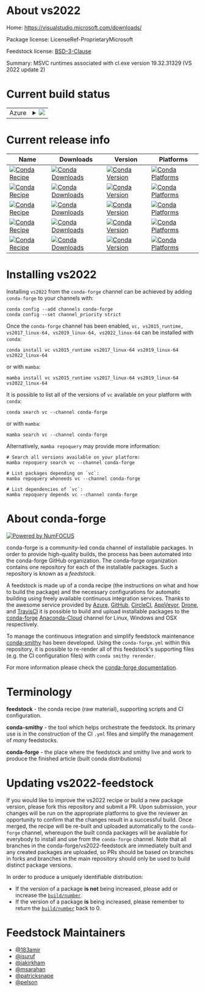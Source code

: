 About vs2022
============

Home: https://visualstudio.microsoft.com/downloads/

Package license: LicenseRef-ProprietaryMicrosoft

Feedstock license: [BSD-3-Clause](https://github.com/conda-forge/vc-feedstock/blob/main/LICENSE.txt)

Summary: MSVC runtimes associated with cl.exe version 19.32.31329 (VS 2022 update 2)

Current build status
====================


<table>
    
  <tr>
    <td>Azure</td>
    <td>
      <details>
        <summary>
          <a href="https://dev.azure.com/conda-forge/feedstock-builds/_build/latest?definitionId=3629&branchName=main">
            <img src="https://dev.azure.com/conda-forge/feedstock-builds/_apis/build/status/vc-feedstock?branchName=main">
          </a>
        </summary>
        <table>
          <thead><tr><th>Variant</th><th>Status</th></tr></thead>
          <tbody><tr>
              <td>win_64_cl_version19.16.27033runtime_version14.16.27033sha256B1A32C71A6B7D5978904FB223763263EA5A7EB23B2C44A0D60E90D234AD99178update_version9uuid89a3b9df-4a09-492e-8474-8f92c115c51dvcver14.1vsver15vsyear2017</td>
              <td>
                <a href="https://dev.azure.com/conda-forge/feedstock-builds/_build/latest?definitionId=3629&branchName=main">
                  <img src="https://dev.azure.com/conda-forge/feedstock-builds/_apis/build/status/vc-feedstock?branchName=main&jobName=win&configuration=win_64_cl_version19.16.27033runtime_version14.16.27033sha256B1A32C71A6B7D5978904FB223763263EA5A7EB23B2C44A0D60E90D234AD99178update_version9uuid89a3b9df-4a09-492e-8474-8f92c115c51dvcver14.1vsver15vsyear2017" alt="variant">
                </a>
              </td>
            </tr><tr>
              <td>win_64_cl_version19.28.29325runtime_version14.28.29325sha256426A34C6F10EA8F7DA58A8C976B586AD84DD4BAB42A0CFDBE941F1763B7755E5update_version8uuid6b6923b0-3045-4379-a96f-ef5506a65d5bvcver14.2vsver16vsyear2019</td>
              <td>
                <a href="https://dev.azure.com/conda-forge/feedstock-builds/_build/latest?definitionId=3629&branchName=main">
                  <img src="https://dev.azure.com/conda-forge/feedstock-builds/_apis/build/status/vc-feedstock?branchName=main&jobName=win&configuration=win_64_cl_version19.28.29325runtime_version14.28.29325sha256426A34C6F10EA8F7DA58A8C976B586AD84DD4BAB42A0CFDBE941F1763B7755E5update_version8uuid6b6923b0-3045-4379-a96f-ef5506a65d5bvcver14.2vsver16vsyear2019" alt="variant">
                </a>
              </td>
            </tr><tr>
              <td>win_64_cl_version19.29.30037runtime_version14.29.30037sha256A1592D3DA2B27230C087A3B069409C1E82C2664B0D4C3B511701624702B2E2A3update_version10uuidf1998402-3cc0-466f-bd67-d9fb6cd2379bvcver14.2vsver16vsyear2019</td>
              <td>
                <a href="https://dev.azure.com/conda-forge/feedstock-builds/_build/latest?definitionId=3629&branchName=main">
                  <img src="https://dev.azure.com/conda-forge/feedstock-builds/_apis/build/status/vc-feedstock?branchName=main&jobName=win&configuration=win_64_cl_version19.29.30037runtime_version14.29.30037sha256A1592D3DA2B27230C087A3B069409C1E82C2664B0D4C3B511701624702B2E2A3update_version10uuidf1998402-3cc0-466f-bd67-d9fb6cd2379bvcver14.2vsver16vsyear2019" alt="variant">
                </a>
              </td>
            </tr><tr>
              <td>win_64_cl_version19.32.31329runtime_version14.32.31326sha2565B0CBB977F2F5253B1EBE5C9D30EDBDA35DBD68FB70DE7AF5FAAC6423DB575B5update_version2uuid4100b84d-1b4d-487d-9f89-1354a7138c8fvcver14.3vsver17vsyear2022</td>
              <td>
                <a href="https://dev.azure.com/conda-forge/feedstock-builds/_build/latest?definitionId=3629&branchName=main">
                  <img src="https://dev.azure.com/conda-forge/feedstock-builds/_apis/build/status/vc-feedstock?branchName=main&jobName=win&configuration=win_64_cl_version19.32.31329runtime_version14.32.31326sha2565B0CBB977F2F5253B1EBE5C9D30EDBDA35DBD68FB70DE7AF5FAAC6423DB575B5update_version2uuid4100b84d-1b4d-487d-9f89-1354a7138c8fvcver14.3vsver17vsyear2022" alt="variant">
                </a>
              </td>
            </tr>
          </tbody>
        </table>
      </details>
    </td>
  </tr>
</table>

Current release info
====================

| Name | Downloads | Version | Platforms |
| --- | --- | --- | --- |
| [![Conda Recipe](https://img.shields.io/badge/recipe-vc-green.svg)](https://anaconda.org/conda-forge/vc) | [![Conda Downloads](https://img.shields.io/conda/dn/conda-forge/vc.svg)](https://anaconda.org/conda-forge/vc) | [![Conda Version](https://img.shields.io/conda/vn/conda-forge/vc.svg)](https://anaconda.org/conda-forge/vc) | [![Conda Platforms](https://img.shields.io/conda/pn/conda-forge/vc.svg)](https://anaconda.org/conda-forge/vc) |
| [![Conda Recipe](https://img.shields.io/badge/recipe-vs2015_runtime-green.svg)](https://anaconda.org/conda-forge/vs2015_runtime) | [![Conda Downloads](https://img.shields.io/conda/dn/conda-forge/vs2015_runtime.svg)](https://anaconda.org/conda-forge/vs2015_runtime) | [![Conda Version](https://img.shields.io/conda/vn/conda-forge/vs2015_runtime.svg)](https://anaconda.org/conda-forge/vs2015_runtime) | [![Conda Platforms](https://img.shields.io/conda/pn/conda-forge/vs2015_runtime.svg)](https://anaconda.org/conda-forge/vs2015_runtime) |
| [![Conda Recipe](https://img.shields.io/badge/recipe-vs2017_linux--64-green.svg)](https://anaconda.org/conda-forge/vs2017_linux-64) | [![Conda Downloads](https://img.shields.io/conda/dn/conda-forge/vs2017_linux-64.svg)](https://anaconda.org/conda-forge/vs2017_linux-64) | [![Conda Version](https://img.shields.io/conda/vn/conda-forge/vs2017_linux-64.svg)](https://anaconda.org/conda-forge/vs2017_linux-64) | [![Conda Platforms](https://img.shields.io/conda/pn/conda-forge/vs2017_linux-64.svg)](https://anaconda.org/conda-forge/vs2017_linux-64) |
| [![Conda Recipe](https://img.shields.io/badge/recipe-vs2019_linux--64-green.svg)](https://anaconda.org/conda-forge/vs2019_linux-64) | [![Conda Downloads](https://img.shields.io/conda/dn/conda-forge/vs2019_linux-64.svg)](https://anaconda.org/conda-forge/vs2019_linux-64) | [![Conda Version](https://img.shields.io/conda/vn/conda-forge/vs2019_linux-64.svg)](https://anaconda.org/conda-forge/vs2019_linux-64) | [![Conda Platforms](https://img.shields.io/conda/pn/conda-forge/vs2019_linux-64.svg)](https://anaconda.org/conda-forge/vs2019_linux-64) |
| [![Conda Recipe](https://img.shields.io/badge/recipe-vs2022_linux--64-green.svg)](https://anaconda.org/conda-forge/vs2022_linux-64) | [![Conda Downloads](https://img.shields.io/conda/dn/conda-forge/vs2022_linux-64.svg)](https://anaconda.org/conda-forge/vs2022_linux-64) | [![Conda Version](https://img.shields.io/conda/vn/conda-forge/vs2022_linux-64.svg)](https://anaconda.org/conda-forge/vs2022_linux-64) | [![Conda Platforms](https://img.shields.io/conda/pn/conda-forge/vs2022_linux-64.svg)](https://anaconda.org/conda-forge/vs2022_linux-64) |

Installing vs2022
=================

Installing `vs2022` from the `conda-forge` channel can be achieved by adding `conda-forge` to your channels with:

```
conda config --add channels conda-forge
conda config --set channel_priority strict
```

Once the `conda-forge` channel has been enabled, `vc, vs2015_runtime, vs2017_linux-64, vs2019_linux-64, vs2022_linux-64` can be installed with `conda`:

```
conda install vc vs2015_runtime vs2017_linux-64 vs2019_linux-64 vs2022_linux-64
```

or with `mamba`:

```
mamba install vc vs2015_runtime vs2017_linux-64 vs2019_linux-64 vs2022_linux-64
```

It is possible to list all of the versions of `vc` available on your platform with `conda`:

```
conda search vc --channel conda-forge
```

or with `mamba`:

```
mamba search vc --channel conda-forge
```

Alternatively, `mamba repoquery` may provide more information:

```
# Search all versions available on your platform:
mamba repoquery search vc --channel conda-forge

# List packages depending on `vc`:
mamba repoquery whoneeds vc --channel conda-forge

# List dependencies of `vc`:
mamba repoquery depends vc --channel conda-forge
```


About conda-forge
=================

[![Powered by
NumFOCUS](https://img.shields.io/badge/powered%20by-NumFOCUS-orange.svg?style=flat&colorA=E1523D&colorB=007D8A)](https://numfocus.org)

conda-forge is a community-led conda channel of installable packages.
In order to provide high-quality builds, the process has been automated into the
conda-forge GitHub organization. The conda-forge organization contains one repository
for each of the installable packages. Such a repository is known as a *feedstock*.

A feedstock is made up of a conda recipe (the instructions on what and how to build
the package) and the necessary configurations for automatic building using freely
available continuous integration services. Thanks to the awesome service provided by
[Azure](https://azure.microsoft.com/en-us/services/devops/), [GitHub](https://github.com/),
[CircleCI](https://circleci.com/), [AppVeyor](https://www.appveyor.com/),
[Drone](https://cloud.drone.io/welcome), and [TravisCI](https://travis-ci.com/)
it is possible to build and upload installable packages to the
[conda-forge](https://anaconda.org/conda-forge) [Anaconda-Cloud](https://anaconda.org/)
channel for Linux, Windows and OSX respectively.

To manage the continuous integration and simplify feedstock maintenance
[conda-smithy](https://github.com/conda-forge/conda-smithy) has been developed.
Using the ``conda-forge.yml`` within this repository, it is possible to re-render all of
this feedstock's supporting files (e.g. the CI configuration files) with ``conda smithy rerender``.

For more information please check the [conda-forge documentation](https://conda-forge.org/docs/).

Terminology
===========

**feedstock** - the conda recipe (raw material), supporting scripts and CI configuration.

**conda-smithy** - the tool which helps orchestrate the feedstock.
                   Its primary use is in the construction of the CI ``.yml`` files
                   and simplify the management of *many* feedstocks.

**conda-forge** - the place where the feedstock and smithy live and work to
                  produce the finished article (built conda distributions)


Updating vs2022-feedstock
=========================

If you would like to improve the vs2022 recipe or build a new
package version, please fork this repository and submit a PR. Upon submission,
your changes will be run on the appropriate platforms to give the reviewer an
opportunity to confirm that the changes result in a successful build. Once
merged, the recipe will be re-built and uploaded automatically to the
`conda-forge` channel, whereupon the built conda packages will be available for
everybody to install and use from the `conda-forge` channel.
Note that all branches in the conda-forge/vs2022-feedstock are
immediately built and any created packages are uploaded, so PRs should be based
on branches in forks and branches in the main repository should only be used to
build distinct package versions.

In order to produce a uniquely identifiable distribution:
 * If the version of a package **is not** being increased, please add or increase
   the [``build/number``](https://docs.conda.io/projects/conda-build/en/latest/resources/define-metadata.html#build-number-and-string).
 * If the version of a package **is** being increased, please remember to return
   the [``build/number``](https://docs.conda.io/projects/conda-build/en/latest/resources/define-metadata.html#build-number-and-string)
   back to 0.

Feedstock Maintainers
=====================

* [@183amir](https://github.com/183amir/)
* [@isuruf](https://github.com/isuruf/)
* [@jakirkham](https://github.com/jakirkham/)
* [@msarahan](https://github.com/msarahan/)
* [@patricksnape](https://github.com/patricksnape/)
* [@pelson](https://github.com/pelson/)

